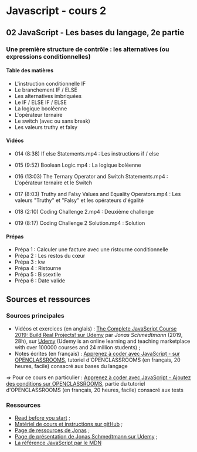 # Javascript - cours 2

## 02 JavaScript - Les bases du langage, 2e partie

### Une première structure de contrôle : les alternatives (ou expressions conditionnelles)

#### Table des matières

- L'instruction conditionnelle IF
- Le branchement IF / ELSE
- Les alternatives imbriquées
- Le IF / ELSE IF / ELSE
- La logique booléenne
- L'opérateur ternaire
- Le switch (avec ou sans break)
- Les valeurs truthy et falsy

#### Vidéos

- 014 (8:38) If else Statements.mp4 : Les instructions if / else
- 015 (9:52) Boolean Logic.mp4 : La logique boléenne
- 016 (13:03) The Ternary Operator and Switch Statements.mp4 : L'opérateur ternaire et le Switch
- 017 (8:03) Truthy and Falsy Values and Equality Operators.mp4 : Les valeurs "Truthy" et "Falsy" et les opérateurs d'égalité

- 018 (2:10) Coding Challenge 2.mp4 : Deuxième challenge
- 019 (8:17) Coding Challenge 2 Solution.mp4 : Solution

#### Prépas

- Prépa 1 : Calculer une facture avec une ristourne conditionnelle
- Prépa 2 : Les restos du cœur
- Prépa 3 : kw
- Prépa 4 : Ristourne
- Prépa 5 : Bissextile
- Prépa 6 : Date valide

## Sources et ressources

### Sources principales

- Vidéos et exercices (en anglais) : [The Complete JavaScript Course 2019: Build Real Projects! sur Udemy](https://www.udemy.com/course/the-complete-javascript-course/) par _Jonas Schmedtmann_ (2019, 28h), sur [Udemy](https://www.udemy.com) (Udemy is an online learning and teaching marketplace with over 100000 courses and 24 million students) ;
- Notes écrites (en français) : [Apprenez à coder avec JavaScript - sur OPENCLASSROOMS](https://openclassrooms.com/fr/courses/2984401-apprenez-a-coder-avec-javascript), tutoriel d'OPENCLASSROOMS (en français, 20 heures, facile) consacré aux bases du langage

=> Pour ce cours en particulier : [Apprenez à coder avec JavaScript - Ajoutez des conditions sur OPENCLASSROOMS](https://openclassrooms.com/fr/courses/2984401-apprenez-a-coder-avec-javascript/3043921-ajoutez-des-conditions), partie du tutoriel d'OPENCLASSROOMS (en français, 20 heures, facile) consacré aux tests

### Ressources

- [Read before you start](file:///Users/Myriam/Documents/PC/E/Myriam/HERSCours%20-c/2019-2020/JS/the-complete-javascript-course/01%20Course%20Introduction/002%20READ%20BEFORE%20YOU%20START.html) ;
- [Matériel de cours et instructions sur gitHub](https://github.com/jonasschmedtmann/complete-javascript-course) ;
- [Page de ressources de Jonas](http://codingheroes.io/resources/) ;
- [Page de présentation de Jonas Schmedtmann sur Udemy](https://www.udemy.com/user/jonasschmedtmann/) ;
- [La référence JavaScript par le MDN](https://developer.mozilla.org/en-US/docs/Web/JavaScript/Reference)

